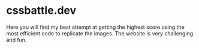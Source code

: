# cssbattle.dev
Here you will find my best attempt at getting the highest score using the most efficient code to replicate the images.
The website is very challenging and fun.
